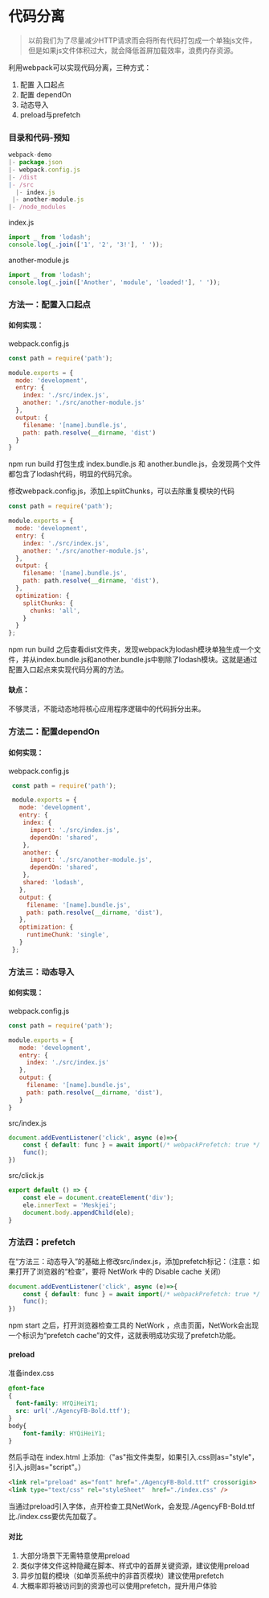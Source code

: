 # 代码分离
> 以前我们为了尽量减少HTTP请求而会将所有代码打包成一个单独js文件，但是如果js文件体积过大，就会降低首屏加载效率，浪费内存资源。

利用webpack可以实现代码分离，三种方式：

1. 配置 入口起点
2. 配置 dependOn
3. 动态导入
4. preload与prefetch

### 目录和代码-预知
```js
webpack-demo
|- package.json
|- webpack.config.js
|- /dist
|- /src
  |- index.js
 |- another-module.js
|- /node_modules
```
index.js
```js
import _ from 'lodash';
console.log(_.join(['1', '2', '3!'], ' '));
```

another-module.js
```js
import _ from 'lodash';
console.log(_.join(['Another', 'module', 'loaded!'], ' '));
```

### 方法一：配置入口起点
#### 如何实现：

webpack.config.js
```js
const path = require('path');

module.exports = {
  mode: 'development',
  entry: {
    index: './src/index.js',
    another: './src/another-module.js'
  },
  output: {
    filename: '[name].bundle.js',
    path: path.resolve(__dirname, 'dist')
  }
}
```
npm run build 打包生成 index.bundle.js 和 another.bundle.js，会发现两个文件都包含了lodash代码，明显的代码冗余。

修改webpack.config.js，添加上splitChunks，可以去除重复模块的代码
```js
const path = require('path');

module.exports = {
  mode: 'development',
  entry: {
    index: './src/index.js',
    another: './src/another-module.js',
  },
  output: {
    filename: '[name].bundle.js',
    path: path.resolve(__dirname, 'dist'),
  },
  optimization: {
    splitChunks: {
      chunks: 'all',
    }
  }
};
```
npm run build 之后查看dist文件夹，发现webpack为lodash模块单独生成一个文件，并从index.bundle.js和another.bundle.js中剔除了lodash模块。这就是通过配置入口起点来实现代码分离的方法。

#### 缺点：
不够灵活，不能动态地将核心应用程序逻辑中的代码拆分出来。


### 方法二：配置dependOn
#### 如何实现：
webpack.config.js
```js
 const path = require('path');

 module.exports = {
   mode: 'development',
   entry: {
    index: {
      import: './src/index.js',
      dependOn: 'shared',
    },
    another: {
      import: './src/another-module.js',
      dependOn: 'shared',
    },
    shared: 'lodash',
   },
   output: {
     filename: '[name].bundle.js',
     path: path.resolve(__dirname, 'dist'),
   },
   optimization: {
     runtimeChunk: 'single',
   }
 };
```

### 方法三：动态导入
#### 如何实现：
webpack.config.js
```js
const path = require('path');

module.exports = {
   mode: 'development',
   entry: {
     index: './src/index.js'
   },
   output: {
     filename: '[name].bundle.js',
     path: path.resolve(__dirname, 'dist'),
   }
}
```
src/index.js
```js
document.addEventListener('click', async (e)=>{
    const { default: func } = await import(/* webpackPrefetch: true */'./click');
    func();
})
```
src/click.js
```js
export default () => {
    const ele = document.createElement('div');
    ele.innerText = 'Meskjei';
    document.body.appendChild(ele);
}
```

### 方法四：prefetch
在“方法三：动态导入”的基础上修改src/index.js，添加prefetch标记：（注意：如果打开了浏览器的“检查”，要将 NetWork 中的 Disable cache 关闭）
```js
document.addEventListener('click', async (e)=>{
    const { default: func } = await import(/* webpackPrefetch: true */'./click');
    func();
})
```
npm start 之后，打开浏览器检查工具的 NetWork ，点击页面，NetWork会出现一个标识为“prefetch cache”的文件，这就表明成功实现了prefetch功能。

#### preload
准备index.css
```css
@font-face
{
  font-family: HYQiHeiY1;
  src: url('./AgencyFB-Bold.ttf');
}
body{
    font-family: HYQiHeiY1;
}
```
然后手动在 index.html 上添加:（"as"指文件类型，如果引入.css则as="style"，引入.js则as="script"。）
```html
<link rel="preload" as="font" href="./AgencyFB-Bold.ttf" crossorigin>
<link type="text/css" rel="styleSheet"  href="./index.css" />
```
当通过preload引入字体，点开检查工具NetWork，会发现./AgencyFB-Bold.ttf比./index.css要优先加载了。

#### 对比
1. 大部分场景下无需特意使用preload
2. 类似字体文件这种隐藏在脚本、样式中的首屏关键资源，建议使用preload
3. 异步加载的模块（如单页系统中的非首页模块）建议使用prefetch
4. 大概率即将被访问到的资源也可以使用prefetch，提升用户体验
